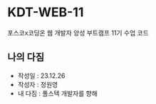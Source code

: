 # KDT-WEB-11
포스코x코딩온 웹 개발자 양성 부트캠프 11기 수업 코드
## 나의 다짐
- 작성일 : 23.12.26
- 작성자 : 정원영
- 내 다짐 : 풀스텍 개발자를 향해
